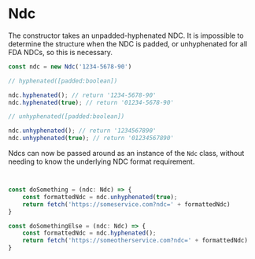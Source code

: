 # Ndc

The constructor takes an unpadded-hyphenated NDC.
It is impossible to determine the structure when the NDC is padded, or unhyphenated for all FDA NDCs, so this is necessary.

``` js
const ndc = new Ndc('1234-5678-90')
```

```js 
// hyphenated([padded:boolean])

ndc.hyphenated(); // return '1234-5678-90'
ndc.hyphenated(true); // return '01234-5678-90'
```

``` js
// unhyphenated([padded:boolean])

ndc.unhyphenated(); // return '1234567890'
ndc.unhyphenated(true); // return '01234567890'

```

Ndcs can now be passed around as an instance of the `Ndc` class, without needing to know the underlying NDC format requirement. 

``` js


const doSomething = (ndc: Ndc) => {
    const formattedNdc = ndc.unhyphenated(true);
    return fetch('https://someservice.com?ndc=' + formattedNdc)
}

const doSomethingElse = (ndc: Ndc) => {
    const formattedNdc = ndc.hyphenated();
    return fetch('https://someotherservice.com?ndc=' + formattedNdc)
}

```